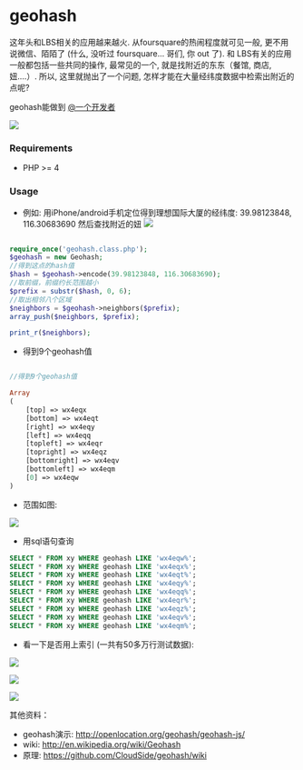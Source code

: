 geohash
============

这年头和LBS相关的应用越来越火. 从foursquare的热闹程度就可见一般, 更不用说微信、陌陌了 (什么, 没听过 foursquare... 哥们, 你 out 了). 和 LBS有关的应用一般都包括一些共同的操作, 最常见的一个, 就是找附近的东东（餐馆, 商店, 妞....）. 所以, 这里就抛出了一个问题, 怎样才能在大量经纬度数据中检索出附近的点呢?

geohash能做到  [@一个开发者](http://weibo.com/smcz)

[![](http://service.t.sina.com.cn/widget/qmd/1656360925/02781ba4/4.png)](http://weibo.com/smcz)


### Requirements

* PHP >= 4

### Usage


- 例如: 用iPhone/android手机定位得到理想国际大厦的经纬度: 39.98123848, 116.30683690 然后查找附近的妞 ![](http://www.sinaimg.cn/uc/myshow/blog/misc/gif/E___6715EN00SIGG.gif)

```php

require_once('geohash.class.php');
$geohash = new Geohash;
//得到这点的hash值
$hash = $geohash->encode(39.98123848, 116.30683690);
//取前缀，前缀约长范围越小
$prefix = substr($hash, 0, 6);
//取出相邻八个区域
$neighbors = $geohash->neighbors($prefix);
array_push($neighbors, $prefix);

print_r($neighbors);

```

- 得到9个geohash值

```php

//得到9个geohash值

Array
(
    [top] => wx4eqx
    [bottom] => wx4eqt
    [right] => wx4eqy
    [left] => wx4eqq
    [topleft] => wx4eqr
    [topright] => wx4eqz
    [bottomright] => wx4eqv
    [bottomleft] => wx4eqm
    [0] => wx4eqw
)

```

- 范围如图:
 
![](http://s15.sinaimg.cn/orignal/62ba0fddtab3b8381ce8e&690)



- 用sql语句查询

```sql
SELECT * FROM xy WHERE geohash LIKE 'wx4eqw%';
SELECT * FROM xy WHERE geohash LIKE 'wx4eqx%';
SELECT * FROM xy WHERE geohash LIKE 'wx4eqt%';
SELECT * FROM xy WHERE geohash LIKE 'wx4eqy%';
SELECT * FROM xy WHERE geohash LIKE 'wx4eqq%';
SELECT * FROM xy WHERE geohash LIKE 'wx4eqr%';
SELECT * FROM xy WHERE geohash LIKE 'wx4eqz%';
SELECT * FROM xy WHERE geohash LIKE 'wx4eqv%';
SELECT * FROM xy WHERE geohash LIKE 'wx4eqm%';
```

- 看一下是否用上索引 (一共有50多万行测试数据):

![](http://s15.sinaimg.cn/orignal/62ba0fddtab3b8463f9ce&690)

![](http://s1.sinaimg.cn/orignal/62ba0fddtab3b84d6c250&690)

![](http://s8.sinaimg.cn/orignal/62ba0fddtab3b86ca9007&690)


其他资料：
- geohash演示:  http://openlocation.org/geohash/geohash-js/
- wiki: http://en.wikipedia.org/wiki/Geohash
- 原理: https://github.com/CloudSide/geohash/wiki


